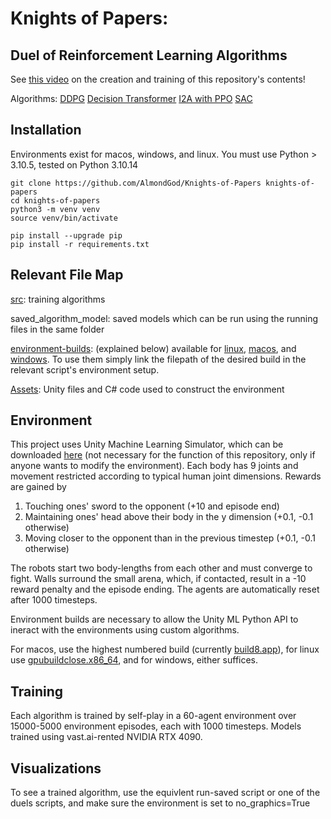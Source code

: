 # Knights of Papers: 
## Duel of Reinforcement Learning Algorithms

See [this video](https://youtu.be/kpDfXqX7h1U) on the creation and training of this repository's contents!

Algorithms: 
[DDPG](./src/DDPG/) 
[Decision Transformer](./src/Decision-Transformer/) 
[I2A with PPO](./src/I2A-PPO/)
[SAC](./src/SAC/)

## Installation

Environments exist for macos, windows, and linux. 
You must use Python > 3.10.5, tested on Python 3.10.14

```
git clone https://github.com/AlmondGod/Knights-of-Papers knights-of-papers
cd knights-of-papers
python3 -m venv venv
source venv/bin/activate

pip install --upgrade pip
pip install -r requirements.txt
```

## Relevant File Map 
[src](src): training algorithms

saved_algorithm_model: saved models which can be run using the running files in the same folder

[environment-builds](environment-builds): (explained below) available for [linux](environment-builds/linux/), [macos](environment-builds/macos), and [windows](environment-builds/windows/). To use them simply link the filepath of the desired build in the relevant script's environment setup. 

[Assets](Assets): Unity files and C# code used to construct the environment

## Environment
This project uses Unity Machine Learning Simulator, which can be downloaded [here](https://unity.com/download) (not necessary for the function of this repository, only if anyone wants to modify the environment). Each body has 9 joints and movement restricted according to typical human joint dimensions. Rewards are gained by 
1. Touching ones' sword to the opponent (+10 and episode end)
2. Maintaining ones' head above their body in the y dimension (+0.1, -0.1 otherwise)
3. Moving closer to the opponent than in the previous timestep (+0.1, -0.1 otherwise)

The robots start two body-lengths from each other and must converge to fight. Walls surround the small arena, which, if contacted, result in a -10 reward penalty and the episode ending. The agents are automatically reset after 1000 timesteps.

Environment builds are necessary to allow the Unity ML Python API to ineract with the environments using custom algorithms. 

For macos, use the highest numbered build (currently [build8.app](environment-builds/macos/build8.app)), for linux use [gpubuildclose.x86_64](environment-builds/linux/gpubuildclose.x86_64), and for windows, either suffices.

## Training
Each algorithm is trained by self-play in a 60-agent environment over 15000-5000 environment episodes, each with 1000 timesteps. Models trained using vast.ai-rented NVIDIA RTX 4090.

## Visualizations
To see a trained algorithm, use the equivlent run-saved script or one of the duels scripts, and make sure the environment is set to no_graphics=True